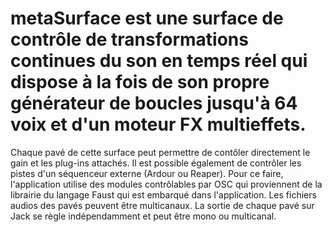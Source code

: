 # metaSurface est une surface de contrôle de transformations continues du son en temps réel qui dispose à la fois de son propre générateur de boucles jusqu'à 64 voix et d'un moteur FX multieffets.

Chaque pavé de cette surface peut permettre de contôler directement le gain et les plug-ins attachés. Il est possible également de contrôler les pistes d'un séquenceur externe (Ardour ou Reaper). Pour ce faire, l'application utilise des modules contrôlables par OSC qui proviennent de la librairie du langage Faust qui est embarqué dans l'application.
Les fichiers audios des pavés peuvent être multicanaux. La sortie de chaque pavé sur Jack se règle indépendamment et peut être mono ou multicanal.
